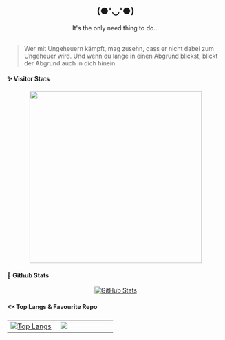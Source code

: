 <div align="center">
  <h2> (●'◡'●) </h2>
  It's the only need thing to do...<br><br>
</div>

> Wer mit Ungeheuern kämpft, mag zusehn, dass er nicht dabei zum Ungeheuer wird. Und wenn du lange in einen Abgrund blickst, blickt der Abgrund auch in dich hinein.

#### ✨ Visitor Stats 

<p align="center">
  <a href="https://github.com/MashiroSA/">
    <img align="center" src='https://count.getloli.com/get/@mashirosa/?theme=asoul' width="400px">
  </a>
</p>

#### 🍎 Github Stats 
<p align="center">
  <a href="https://github.com/MashiroSA/">
    <img align="center" alt="GitHub Stats" src="https://github-readme-stats.vercel.app/api?username=MashiroSA&show_icons=true&include_all_commits=true&theme=radical" />
  </a>
</p>
    

#### 🐟 Top Langs & Favourite Repo
<div align="center">
  <table>
    <tr>
      <td valign="top" width="45%">
        <a href="https://github.com/MashiroSA/">
          <img align="center" alt="Top Langs" src="https://github-readme-stats.vercel.app/api/top-langs/?username=MashiroSA&layout=compact&theme=radical" />
        </a>
      </td>
      <td valign="top" width="50%">
        <a href="https://github.com/MashiroSA/rin-asf-bot">
          <img align="center" src="https://github-readme-stats.vercel.app/api/pin/?username=mashirosa&repo=rin-asf-bot&theme=radical" />
        </a>
      </td>
    </tr>
  </table>
</div>
